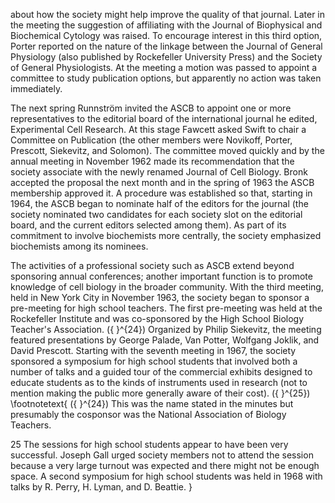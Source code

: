 about how the society might help improve the quality of that journal. Later in the meeting the suggestion of affiliating with the Journal of Biophysical and Biochemical Cytology was raised. To encourage interest in this third option, Porter reported on the nature of the linkage between the Journal of General Physiology (also published by Rockefeller University Press) and the Society of General Physiologists. At the meeting a motion was passed to appoint a committee to study publication options, but apparently no action was taken immediately.

The next spring Runnström invited the ASCB to appoint one or more representatives to the editorial board of the international journal he edited, Experimental Cell Research. At this stage Fawcett asked Swift to chair a Committee on Publication (the other members were Novikoff, Porter, Prescott, Siekevitz, and Solomon). The committee moved quickly and by the annual meeting in November 1962 made its recommendation that the society associate with the newly renamed Journal of Cell Biology. Bronk accepted the proposal the next month and in the spring of 1963 the ASCB membership approved it. A procedure was established so that, starting in 1964, the ASCB began to nominate half of the editors for the journal (the society nominated two candidates for each society slot on the editorial board, and the current editors selected among them). As part of its commitment to involve biochemists more centrally, the society emphasized biochemists among its nominees.

The activities of a professional society such as ASCB extend beyond sponsoring annual conferences; another important function is to promote knowledge of cell biology in the broader community. With the third meeting, held in New York City in November 1963, the society began to sponsor a pre-meeting for high school teachers. The first pre-meeting was held at the Rockefeller Institute and was co-sponsored by the High School Biology Teacher's Association. \({ }^{24}\) Organized by Philip Siekevitz, the meeting featured presentations by George Palade, Van Potter, Wolfgang Joklik, and David Prescott. Starting with the seventh meeting in 1967, the society sponsored a symposium for high school students that involved both a number of talks and a guided tour of the commercial exhibits designed to educate students as to the kinds of instruments used in research (not to mention making the public more generally aware of their cost). \({ }^{25}\)
\footnotetext{
\({ }^{24}\) This was the name stated in the minutes but presumably the cosponsor was the National Association of Biology Teachers.

25 The sessions for high school students appear to have been very successful. Joseph Gall urged society members not to attend the session because a very large turnout was expected and there might not be enough space. A second symposium for high school students was held in 1968 with talks by R. Perry, H. Lyman, and D. Beattie.
}
